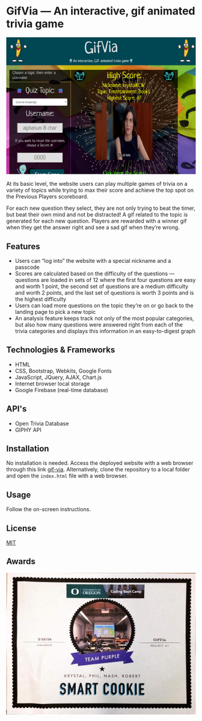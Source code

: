 # GifVia &mdash; An interactive, gif animated trivia game

![gif-via](images/gif-via.png 'gif-via')

At its basic level, the website users can play multiple games of trivia on a variety of topics while trying to max their score and achieve the top spot on the Previous Players scoreboard.

For each new question they select, they are not only trying to beat the timer, but beat their own mind and not be distracted! A gif related to the topic is generated for each new question. Players are rewarded with a winner gif when they get the answer right and see a sad gif when they’re wrong.

## Features

- Users can “log into” the website with a special nickname and a passcode
- Scores are calculated based on the difficulty of the questions &mdash; questions are loaded in sets of 12 where the first four questions are easy and worth 1 point, the second set of questions are a medium difficulty and worth 2 points, and the last set of questions is worth 3 points and is the highest difficulty
- Users can load more questions on the topic they’re on or go back to the landing page to pick a new topic
- An analysis feature keeps track not only of the most popular categories, but also how many questions were answered right from each of the trivia categories and displays this information in an easy-to-digest graph

## Technologies & Frameworks

- HTML
- CSS, Bootstrap, Webkits, Google Fonts
- JavaScript, JQuery, AJAX, Chart.js
- Internet browser local storage
- Google Firebase (real-time database)

## API's

- Open Trivia Database
- GIPHY API

## Installation

No installation is needed. Access the deployed website with a web browser through this link [gif-via](https://robjpar.github.io/gif-via/). Alternatively, clone the repository to a local folder and open the `index.html` file with a web browser.

## Usage

Follow the on-screen instructions.

## License

[MIT](https://choosealicense.com/licenses/mit/)

## Awards

![Smart Cookie](smart-cookie.jpg 'Smart Cookie')
